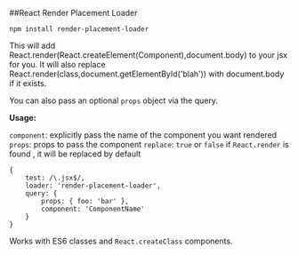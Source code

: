 ##React Render Placement Loader

	npm install render-placement-loader

This will add React.render(React.createElement(Component),document.body) to your jsx for you.
It will also replace React.render(class,document.getElementById('blah')) with document.body if it exists.


You can also pass an optional `props` object via the query.

**Usage:**

`component`: explicitly pass the name of the component you want rendered
`props`: props to pass the component
`replace`: `true` or `false` if `React.render` is found , it will be replaced by default

    {
        test: /\.jsx$/,
        loader: 'render-placement-loader',
        query: { 
        	props: { foo: 'bar' },
        	component: 'ComponentName'
        }
    }

Works with ES6 classes and `React.createClass` components.
